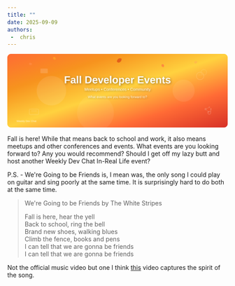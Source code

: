 ```yaml
---
title: ""
date: 2025-09-09
authors:
 -  chris
---
```

![Post Header](header.svg)

Fall is here!  While that means back to school and work, it also means meetups and other conferences and events.  What events are you looking forward to?  Any you would recommend?  Should I get off my lazy butt and host another Weekly Dev Chat In-Real Life event?  

P.S. - We're Going to be Friends is, I mean was, the only song I could play on guitar and sing poorly at the same time.  It is surprisingly hard to do both at the same time.  

> We're Going to be Friends by The White Stripes 
>  
> Fall is here, hear the yell  
> Back to school, ring the bell  
> Brand new shoes, walking blues  
> Climb the fence, books and pens  
> I can tell that we are gonna be friends  
> I can tell that we are gonna be friends  

Not the official music video but one I think [this](https://www.youtube.com/watch?v=IbLz9-riRGM) video captures the spirit of the song.